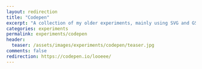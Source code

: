```yaml
---
layout: redirection
title: "Codepen"
excerpt: "A collection of my older experiments, mainly using SVG and GSAP"
categories: experiments
permalink: experiments/codepen
header:
  teaser: /assets/images/experiments/codepen/teaser.jpg
comments: false
redirection: https://codepen.io/looeee/
---
```


